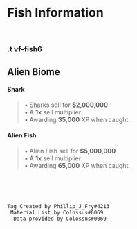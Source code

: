# ____Fish Information____<br><br>
### .t vf-fish6
## Alien Biome<br>
#### ____Shark____<br>
> • Sharks sell for __$2,000,000__<br>
> • A __1x__ sell multiplier<br>
> • Awarding __35,000__ XP when caught.<br>

#### ____Alien Fish____<br>
> • Alien Fish sell for __$5,000,000__ <br>
> • A __1x__ sell multiplier<br>
> • Awarding __65,000__ XP when caught.<br>

<br><br><br>
  ```
Tag Created by Phillip_J_Fry#4213
   Material List by Colossus#0069
    Data provided by Colossus#0069
```
